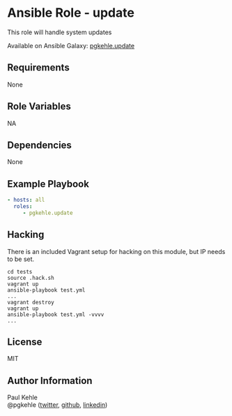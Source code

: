# Ansible Role - update

This role will handle system updates

Available on Ansible Galaxy: [pgkehle.update](https://galaxy.ansible.com/pgkehle/update)

## Requirements

None

## Role Variables

NA

## Dependencies

None

## Example Playbook

```yml
- hosts: all
  roles:
     - pgkehle.update
```

## Hacking

There is an included Vagrant setup for hacking on this module, but IP needs to be set.

```
cd tests
source .hack.sh
vagrant up
ansible-playbook test.yml
...
vagrant destroy
vagrant up
ansible-playbook test.yml -vvvv
...
```

## License

MIT

## Author Information

Paul Kehle  
@pgkehle ([twitter](https://twitter.com/pgkehle), [github](https://github.com/pgkehle), [linkedin](https://www.linkedin.com/in/pgkehle))
